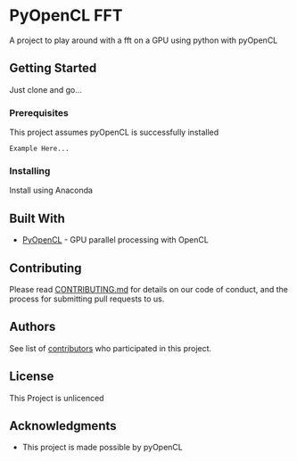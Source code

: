 # PyOpenCL FFT

A project to play around with a fft on a GPU using python with pyOpenCL

## Getting Started
Just clone and go...

### Prerequisites

This project assumes pyOpenCL is successfully installed

```
Example Here...
```

### Installing

Install using Anaconda


## Built With

* [PyOpenCL](https://mathema.tician.de/software/pyopencl/) - GPU parallel processing with OpenCL

## Contributing

Please read [CONTRIBUTING.md](https://gist.github.com/PurpleBooth/b24679402957c63ec426) for details on our code of conduct, and the process for submitting pull requests to us.

## Authors

See list of [contributors](https://github.com/imranparuk/pyopencl_fft/contributors) who participated in this project.

## License

This Project is unlicenced

## Acknowledgments

* This project is made possible by pyOpenCL